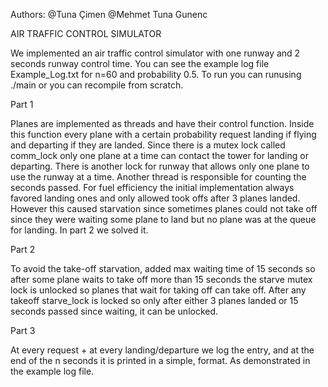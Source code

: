 Authors:
@Tuna Çimen
@Mehmet Tuna Gunenc

AIR TRAFFIC CONTROL SIMULATOR

We implemented an air traffic control simulator with one runway and 2 seconds runway control time.
You can see the example log file Example_Log.txt for n=60 and probability 0.5.
To run you can runusing ./main <seconds> <probability>
or you can recompile from scratch.

Part 1

Planes are implemented as threads and have their control function.
Inside this function every plane with a certain probability request landing if flying and departing if they are landed.
Since there is a mutex lock called comm_lock only one plane at a time can contact the tower for landing or departing.
There is another lock for runway that allows only one plane to use the runway at a time.
Another thread is responsible for counting the seconds passed.
For fuel efficiency the initial implementation always favored landing ones and only allowed took offs after 3 planes landed.
However this caused starvation since sometimes planes could not take off since they were waiting some plane to land but no
    plane was at the queue for landing. In part 2 we solved it.

Part 2

To avoid the take-off starvation, added max waiting time of 15 seconds so after some plane waits to take off more than
 15 seconds the starve mutex lock is unlocked so planes that wait for taking off can take off. After any takeoff
 starve_lock is locked so only after either 3 planes landed or 15 seconds passed since waiting, it can be unlocked.

Part 3

At every request + at every landing/departure we log the entry, and at the end of the n seconds it is printed in a simple,
format. As demonstrated in the example log file.



